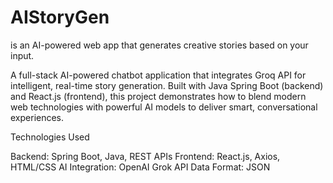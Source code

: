 # AIStoryGen
is an AI-powered web app that generates creative stories based on your input.

A full-stack AI-powered chatbot application that integrates Groq API for intelligent, real-time story generation. Built with Java Spring Boot (backend) and React.js (frontend), this project demonstrates how to blend modern web technologies with powerful AI models to deliver smart, conversational experiences.

Technologies Used

Backend: Spring Boot, Java, REST APIs
Frontend: React.js, Axios, HTML/CSS
AI Integration: OpenAI Grok API
Data Format: JSON
